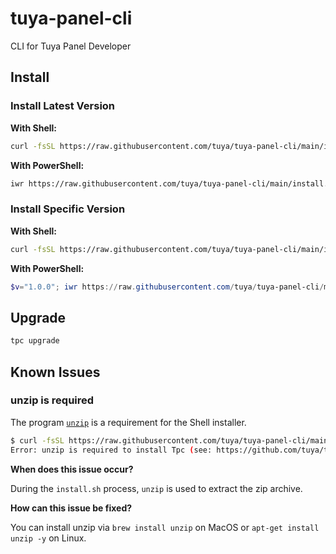# tuya-panel-cli

CLI for Tuya Panel Developer

## Install

### Install Latest Version

**With Shell:**

```sh
curl -fsSL https://raw.githubusercontent.com/tuya/tuya-panel-cli/main/install.sh | sh
```

**With PowerShell:**

```sh
iwr https://raw.githubusercontent.com/tuya/tuya-panel-cli/main/install.ps1 -useb | iex
```

### Install Specific Version

**With Shell:**

```sh
curl -fsSL https://raw.githubusercontent.com/tuya/tuya-panel-cli/main/install.sh | sh -s v0.0.1
```

**With PowerShell:**

```powershell
$v="1.0.0"; iwr https://raw.githubusercontent.com/tuya/tuya-panel-cli/main/install.ps1 -useb | iex
```

## Upgrade

```sh
tpc upgrade
```

## Known Issues

### unzip is required

The program [`unzip`](https://linux.die.net/man/1/unzip) is a requirement for the Shell installer.

```sh
$ curl -fsSL https://raw.githubusercontent.com/tuya/tuya-panel-cli/main/install.sh | sh
Error: unzip is required to install Tpc (see: https://github.com/tuya/tuya-panel-cli#unzip-is-required).
```

**When does this issue occur?**

During the `install.sh` process, `unzip` is used to extract the zip archive.

**How can this issue be fixed?**

You can install unzip via `brew install unzip` on MacOS or `apt-get install unzip -y` on Linux.
